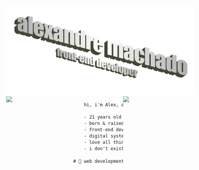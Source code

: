 <img src="title.png" alt="Imagem de apresentação do Alexandre Machado - Desenvolvedor front-end" width="1200">

<img src="https://media4.giphy.com/media/3o6fJ5z2bgCLBshZUA/giphy.gif?cid=ecf05e47a7egtppt2wmudbnlehnl9id7zakwbn53jg2w246r&rid=giphy.gif" align="left" width="180"/>

<img src="https://i.pinimg.com/originals/8f/f4/f3/8ff4f30b9e621b8879cf6eb0f6f4d519.gif" align="right" width="190"/>

```diff
    hi, i'm Alex, a front-end developer from Brazil.

    - 21 years old
    - born & raised (& working & living) in Fortaleza
    - front-end developer & web designer @ Statix
    - digital systems & media degree @ Federal University of Ceará
    - love all things pixel & retro
    - i don't exist outside internet

# 📖 web development, ux/ui design, functional, pwa

```
